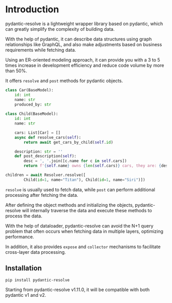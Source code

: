 # Introduction

pydantic-resolve is a lightweight wrapper library based on pydantic, which can greatly simplify the complexity of building data.

With the help of pydantic, it can describe data structures using graph relationships like GraphQL, and also make adjustments based on business requirements while fetching data.

Using an ER-oriented modeling approach, it can provide you with a 3 to 5 times increase in development efficiency and reduce code volume by more than 50%.

It offers `resolve` and `post` methods for pydantic objects.

```python
class Car(BaseModel):
    id: int
    name: str
    produced_by: str
 
class Child(BaseModel):
    id: int
    name: str

    cars: List[Car] = []
    async def resolve_cars(self):
        return await get_cars_by_child(self.id)

    description: str = ''
    def post_description(self):
        desc = ', '.join([c.name for c in self.cars])
        return f'{self.name} owns {len(self.cars)} cars, they are: {desc}'

children = await Resolver.resolve([
        Child(id=1, name="Titan"), Child(id=1, name="Siri")])
```

`resolve` is usually used to fetch data, while `post` can perform additional processing after fetching the data.

After defining the object methods and initializing the objects, pydantic-resolve will internally traverse the data and execute these methods to process the data.

With the help of dataloader, pydantic-resolve can avoid the N+1 query problem that often occurs when fetching data in multiple layers, optimizing performance.

In addition, it also provides `expose` and `collector` mechanisms to facilitate cross-layer data processing.

## Installation

```
pip install pydantic-resolve
```

Starting from pydantic-resolve v1.11.0, it will be compatible with both pydantic v1 and v2.
